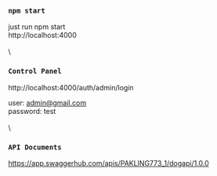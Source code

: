 ### `npm start`

just run npm start \
http://localhost:4000
\
\
\

### `Control Panel`

http://localhost:4000/auth/admin/login

user: admin@gmail.com \
password: test
\
\
\

### `API Documents`

https://app.swaggerhub.com/apis/PAKLING773_1/dogapi/1.0.0



